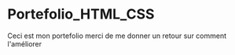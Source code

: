 # Portefolio_HTML_CSS

Ceci est mon portefolio merci de me donner un retour sur comment l'améliorer
